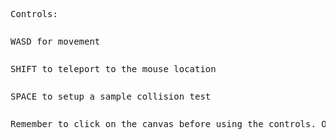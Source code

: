 <pre>Controls:<pre>
<pre>WASD for movement<pre>
<pre>SHIFT to teleport to the mouse location<pre>
<pre>SPACE to setup a sample collision test<pre>
<pre>Remember to click on the canvas before using the controls. Otherwise, it won't take input.<pre>
